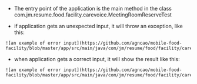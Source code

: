 * The entry point of the application is the main method in the class com.jm.resume.food.facility.carevoice.MeetingRoomReserveTest

* if application gets an unexpected input, it will throw an exception, like this:

```
![an example of error input](https://github.com/agncao/mobile-food-facility/blob/master/app/src/main/java/com/jm/resume/food/facility/carevoice/error_example.jpg)
```

* when application gets a correct input, it will show the result like this:
```
![an example of error input](https://github.com/agncao/mobile-food-facility/blob/master/app/src/main/java/com/jm/resume/food/facility/carevoice/correct_example.png)
```
